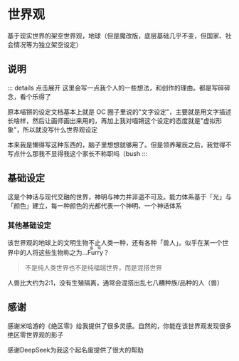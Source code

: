 # 世界观

基于现实世界的架空世界观，地球（但是魔改版，底层基础几乎不变，但国家、社会情况等为独立架空设定）

## 说明

::: details 点击展开
这里会写一点我个人的一些想法，和创作的理由。都是写碎碎念，看个乐得了

原本喵锵的设定文档基本上就是 OC 圈子里说的"文字设定"，主要就是用文字描述长啥样，然后让画师画出来用的，再加上我对喵锵这个设定的态度就是"虚拟形象"，所以就没写什么世界观设定

本来我是懒得写这种东西的，脑子里想想就够用了。但是领养曜辰之后，我觉得不写点什么那我不显得我这个家长不称职吗（bush
:::

## 基础设定

这是个神话与现代交融的世界，神明与神力并非遥不可及。能力体系基于「光」与「颜色」建立，每一种颜色的光都代表一个神明、一个神话体系

### 其他基础设定
该世界观的地球上的文明生物不止人类一种，还有各种「兽人」。似乎在某一个世界中的人将这些生物称之为…<ruby>Furry<rp>(</rp><rt>福瑞</rt><rp>)</rp></ruby>？
> 不是纯人类世界也不是纯福瑞世界，而是混搭世界

人兽比大约为2:1，没有生殖隔离，通常会混搭出乱七八糟种族/品种的人（兽）

## 感谢
感谢米哈游的《绝区零》给我提供了很多灵感。自然的，你能在该世界观发现很多绝区零世界观的影子

感谢DeepSeek为我这个起名废提供了很大的帮助